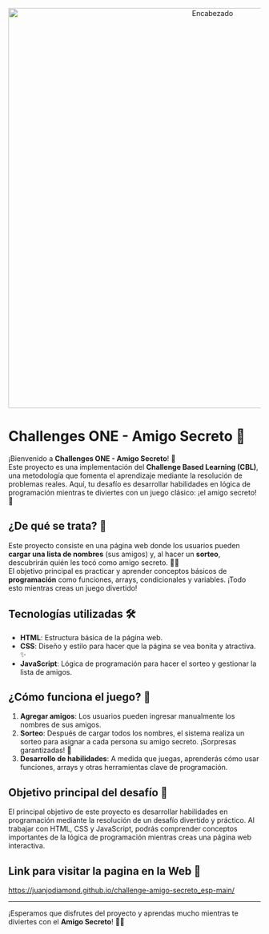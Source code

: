 <p align="center">
  <img src="https://www.aluracursos.com/blog/assets/power-bi-conociendo-dax-y-m/portada.png" alt="Encabezado" width="800" />
</p>

# Challenges ONE - Amigo Secreto 🎉

¡Bienvenido a **Challenges ONE - Amigo Secreto**! 🎁  
Este proyecto es una implementación del **Challenge Based Learning (CBL)**, una metodología que fomenta el aprendizaje mediante la resolución de problemas reales. Aquí, tu desafío es desarrollar habilidades en lógica de programación mientras te diviertes con un juego clásico: ¡el amigo secreto! 🎅

## ¿De qué se trata? 🤔

Este proyecto consiste en una página web donde los usuarios pueden **cargar una lista de nombres** (sus amigos) y, al hacer un **sorteo**, descubrirán quién les tocó como amigo secreto. 🕵️‍♂️  
El objetivo principal es practicar y aprender conceptos básicos de **programación** como funciones, arrays, condicionales y variables. ¡Todo esto mientras creas un juego divertido!

## Tecnologías utilizadas 🛠️

- **HTML**: Estructura básica de la página web.
- **CSS**: Diseño y estilo para hacer que la página se vea bonita y atractiva. ✨
- **JavaScript**: Lógica de programación para hacer el sorteo y gestionar la lista de amigos.

## ¿Cómo funciona el juego? 🎲

1. **Agregar amigos**: Los usuarios pueden ingresar manualmente los nombres de sus amigos.
2. **Sorteo**: Después de cargar todos los nombres, el sistema realiza un sorteo para asignar a cada persona su amigo secreto. ¡Sorpresas garantizadas! 🎉
3. **Desarrollo de habilidades**: A medida que juegas, aprenderás cómo usar funciones, arrays y otras herramientas clave de programación.

## Objetivo principal del desafío 🎯

El principal objetivo de este proyecto es desarrollar habilidades en programación mediante la resolución de un desafío divertido y práctico. Al trabajar con HTML, CSS y JavaScript, podrás comprender conceptos importantes de la lógica de programación mientras creas una página web interactiva.

## Link para visitar la pagina en la Web 🎯
https://juanjodiamond.github.io/challenge-amigo-secreto_esp-main/

---

¡Esperamos que disfrutes del proyecto y aprendas mucho mientras te diviertes con el **Amigo Secreto**! 🎁👾
